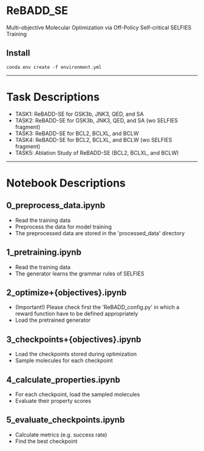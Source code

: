 # ReBADD_SE
Multi-objective Molecular Optimization via Off-Policy Self-critical SELFIES Training


## Install
```
conda env create -f environment.yml
```

----
# Task Descriptions
- TASK1: ReBADD-SE for GSK3b, JNK3, QED, and SA
- TASK2: ReBADD-SE for GSK3b, JNK3, QED, and SA (wo SELFIES fragment)
- TASK3: ReBADD-SE for BCL2, BCLXL, and BCLW
- TASK4: ReBADD-SE for BCL2, BCLXL, and BCLW (wo SELFIES fragment)
- TASK5: Ablation Study of ReBADD-SE (BCL2, BCLXL, and BCLW)


----
# Notebook Descriptions

## 0_preprocess_data.ipynb
- Read the training data
- Preprocess the data for model training
- The preprocessed data are stored in the 'processed_data' directory

## 1_pretraining.ipynb
- Read the training data
- The generator learns the grammar rules of SELFIES

## 2_optimize+{objectives}.ipynb
- (Important!) Please check first the 'ReBADD_config.py' in which a reward function have to be defined appropriately
- Load the pretrained generator

## 3_checkpoints+{objectives}.ipynb
- Load the checkpoints stored during optimization
- Sample molecules for each checkpoint

## 4_calculate_properties.ipynb
- For each checkpoint, load the sampled molecules
- Evaluate their property scores

## 5_evaluate_checkpoints.ipynb
- Calculate metrics (e.g. success rate)
- Find the best checkpoint
